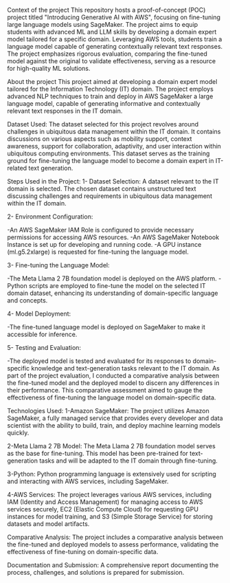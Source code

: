
Context of the project
This repository hosts a proof-of-concept (POC) project titled "Introducing Generative AI with AWS", focusing on fine-tuning large language models using SageMaker. The project aims to equip students with advanced ML and LLM skills by developing a domain expert model tailored for a specific domain. Leveraging AWS tools, students train a language model capable of generating contextually relevant text responses. The project emphasizes rigorous evaluation, comparing the fine-tuned model against the original to validate effectiveness, serving as a resource for high-quality ML solutions.

About the project
This project aimed at developing a domain expert model tailored for the Information Technology (IT) domain. The project employs advanced NLP techniques to train and deploy in AWS SageMaker a large language model, capable of generating informative and contextually relevant text responses in the IT domain.

Dataset Used:
The dataset selected for this project revolves around challenges in ubiquitous data management within the IT domain. It contains discussions on various aspects such as mobility support, context awareness, support for collaboration, adaptivity, and user interaction within ubiquitous computing environments. This dataset serves as the training ground for fine-tuning the language model to become a domain expert in IT-related text generation.

Steps Used in the Project:
1- Dataset Selection: A dataset relevant to the IT domain is selected. The chosen dataset contains unstructured text discussing challenges and requirements in ubiquitous data management within the IT domain.

2- Environment Configuration:

-An AWS SageMaker IAM Role is configured to provide necessary permissions for accessing AWS resources. -An AWS SageMaker Notebook Instance is set up for developing and running code. -A GPU instance (ml.g5.2xlarge) is requested for fine-tuning the language model.

3- Fine-tuning the Language Model:

-The Meta Llama 2 7B foundation model is deployed on the AWS platform. -Python scripts are employed to fine-tune the model on the selected IT domain dataset, enhancing its understanding of domain-specific language and concepts.

4- Model Deployment:

-The fine-tuned language model is deployed on SageMaker to make it accessible for inference.

5- Testing and Evaluation:

-The deployed model is tested and evaluated for its responses to domain-specific knowledge and text-generation tasks relevant to the IT domain. As part of the project evaluation, I conducted a comparative analysis between the fine-tuned model and the deployed model to discern any differences in their performance. This comparative assessment aimed to gauge the effectiveness of fine-tuning the language model on domain-specific data.

Technologies Used:
1-Amazon SageMaker: The project utilizes Amazon SageMaker, a fully managed service that provides every developer and data scientist with the ability to build, train, and deploy machine learning models quickly.

2-Meta Llama 2 7B Model: The Meta Llama 2 7B foundation model serves as the base for fine-tuning. This model has been pre-trained for text-generation tasks and will be adapted to the IT domain through fine-tuning.

3-Python: Python programming language is extensively used for scripting and interacting with AWS services, including SageMaker.

4-AWS Services: The project leverages various AWS services, including IAM (Identity and Access Management) for managing access to AWS services securely, EC2 (Elastic Compute Cloud) for requesting GPU instances for model training, and S3 (Simple Storage Service) for storing datasets and model artifacts.

Comparative Analysis:
The project includes a comparative analysis between the fine-tuned and deployed models to assess performance, validating the effectiveness of fine-tuning on domain-specific data.

Documentation and Submission:
A comprehensive report documenting the process, challenges, and solutions is prepared for submission.
